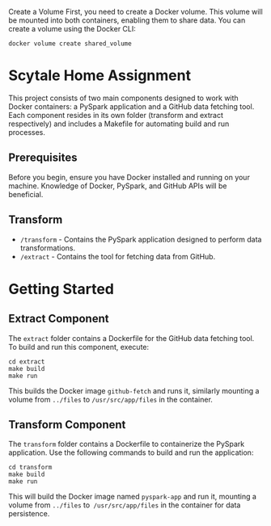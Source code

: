 Create a Volume
First, you need to create a Docker volume. This volume will be mounted into both containers, enabling them to share data. You can create a volume using the Docker CLI:

`docker volume create shared_volume`



# Scytale Home Assignment
This project consists of two main components designed to work with Docker containers: a PySpark application and a GitHub data fetching tool. Each component resides in its own folder (transform and extract respectively) and includes a Makefile for automating build and run processes.

## Prerequisites
Before you begin, ensure you have Docker installed and running on your machine. Knowledge of Docker, PySpark, and GitHub APIs will be beneficial.

## Transform
- `/transform` - Contains the PySpark application designed to perform data transformations.
- `/extract` - Contains the tool for fetching data from GitHub.

# Getting Started

## Extract Component
The `extract` folder contains a Dockerfile for the GitHub data fetching tool. To build and run this component, execute:

```
cd extract
make build
make run
```

This builds the Docker image `github-fetch` and runs it, similarly mounting a volume from `../files` to `/usr/src/app/files` in the container.

## Transform Component
The `transform` folder contains a Dockerfile to containerize the PySpark application. Use the following commands to build and run the application:

```
cd transform
make build
make run
```
This will build the Docker image named `pyspark-app` and run it, mounting a volume from `../files` to` /usr/src/app/files` in the container for data persistence.
